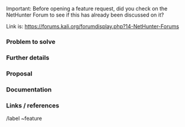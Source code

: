 Important: Before opening a feature request, did you check on the NetHunter Forum to see if this has already been discussed on it?

Link is: https://forums.kali.org/forumdisplay.php?14-NetHunter-Forums

### Problem to solve

<!-- What problem do we solve? Try to define the who/what/why of the opportunity as a user story. For example, "As a (who), I want (what), so I can (why/value)." -->

### Further details

<!-- Include use cases, benefits, goals, or any other details that will help us understand the problem better. -->

### Proposal

<!-- How are we going to solve the problem? -->

### Documentation

<!-- Do you have any documentation about what you'd like and how you'd like it implemented? -->

### Links / references

/label ~feature